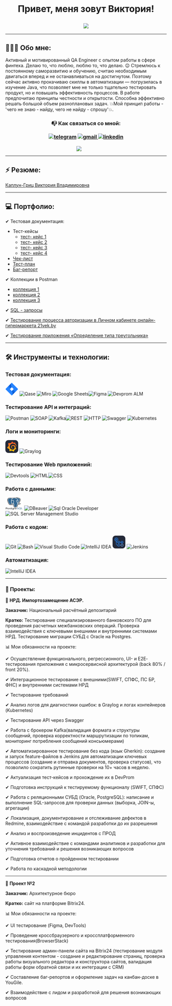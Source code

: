 
# <p align="center"> Привет, меня зовут Виктория! </p>

 <p align="center"> <img loading="lazy" src="https://i2.wp.com/miro.medium.com/0*yBvA5CnEX3Sd4aod.gif" width="400"> </p>

___________________________________________________________________
## 👩🏻‍💻 Обо мне:

Активный и мотивированный QA Engineer с опытом работы в сфере финтеха. Делаю то, что люблю, люблю то, что делаю. 😉 Стремлюсь к постоянному саморазвитию и обучению, считаю необходимым двигаться вперед и не останавливаться на достигнутом. Поэтому сейчас активно прокачиваю скиллы в автоматизации — погрузилась в изучение Java, что позволяет мне не только тщательно тестировать продукт, но и повышать эффективность процессов. В работе предпочитаю принципы честности и открытости. Способна эффективно решать большой объем разноплановых задач. 💥Мой принцип работы - 'чего не знаю - найду, чего не найду - спрошу'💥.
 
 ### <p align="center"> 📭 Как связаться со мной:</p> <p align="center"><a href="https://t.me/Victoryia_Kaplun_Hryts" rel="nofollow"><img src="https://camo.githubusercontent.com/fcbf048deb1f46a9fdfea57f18321f6e641acb024cbe91522b2fb1534803251c/68747470733a2f2f696d672e69636f6e73382e636f6d2f3f73697a653d3531322669643d363333303626666f726d61743d706e67" width="40" height="40" alt="telegram" data-canonical-src="https://img.icons8.com/?size=512&amp;id=63306&amp;format=png" style="max-width: 100%;"></a> <a href="mailto:gric.vika@mail.ru"><img src="https://camo.githubusercontent.com/b726567d3ed8caf80f48ad578fb9cf3647e528bb1900e40b8925e89a44c661bd/68747470733a2f2f696d672e69636f6e73382e636f6d2f3f73697a653d3531322669643d503755496c686270577a5a6d26666f726d61743d706e67" width="40" height="40" alt="gmail" data-canonical-src="https://img.icons8.com/?size=512&amp;id=P7UIlhbpWzZm&amp;format=png" style="max-width: 100%;"> <a href="https://www.linkedin.com/in/victoryia-kaplun-hryts-qa-engineer/" rel="nofollow"><img src="https://camo.githubusercontent.com/78105bdf0d6f21a8c0e495de1434a8afec1f4f7f789bd1813c87e46cf0e43187/68747470733a2f2f696d672e69636f6e73382e636f6d2f3f73697a653d3531322669643d313339333026666f726d61743d706e67" width="40" height="40" alt="linkedin" data-canonical-src="https://img.icons8.com/?size=512&amp;id=13930&amp;format=png" style="max-width: 100%;"></a></p>

 <p align="center"><img align="center" src="https://media.giphy.com/media/v1.Y2lkPTc5MGI3NjExZzM4OG5oZHNka2N2YjNnNDl0ampzbTZlcnQ5dmwzZzdmNWxkeWo0NCZlcD12MV9pbnRlcm5hbF9naWZfYnlfaWQmY3Q9cw/Yw0ANzNmANtzEnYHgZ/source.gif" data-canonical-src="https://media.giphy.com/media/v1.Y2lkPTc5MGI3NjExZzM4OG5oZHNka2N2YjNnNDl0ampzbTZlcnQ5dmwzZzdmNWxkeWo0NCZlcD12MV9pbnRlcm5hbF9naWZfYnlfaWQmY3Q9cw/Yw0ANzNmANtzEnYHgZ/source.gif" style="max-width: 100%; display: inline-block;" data-target="animated-image.originalImage" width="60"></a></p>

_____________________________________________________________________
## ⚡ Резюме:
[Каплун-Гриц Виктория Владимировна](https://drive.google.com/file/d/1IpBU9RBuQf-I5y8cr9mBuSW21xQx8v9I/view?usp=sharing)
_________________________________________________________________________
 ## 💻 Портфолио:
✔ Тестовая документация:
   * Тест-кейсы
     - [тест- кейс 1](https://docs.google.com/spreadsheets/d/1x5IOOwmeDk8_j8h9JNgat-QDlpWBXn4vRY6Bbt46xGI/edit#gid=1321619541)
     - [тест- кейс 2](https://docs.google.com/spreadsheets/d/1tih1Kef4iCzCyp1H8CpmFzoG2e_4z3B80Hja4hNamwM/edit#gid=0)
     - [тест- кейс 3](https://docs.google.com/spreadsheets/d/1tih1Kef4iCzCyp1H8CpmFzoG2e_4z3B80Hja4hNamwM/edit#gid=1058828992)
     - [тест- кейс 4](https://docs.google.com/spreadsheets/d/1JTO_cAKhlOH5nLGSIjRzvg2fMYmBKjnv/edit?usp=sharing&ouid=112681048725283602554&rtpof=true&sd=true)
   * [Чек-лист](https://docs.google.com/spreadsheets/d/1aFjGsPWIRL_vm443BoMXJDhdYQ-vt1-BtCamMvqi1yo/edit?usp=sharing)
   * [Тест-план](https://docs.google.com/document/d/1McHQyBIy573LE-Gf0O4XJcGtJwlPjqX3/edit?usp=sharing&ouid=112681048725283602554&rtpof=true&sd=true)
   * [Баг-репорт](https://docs.google.com/document/d/1UAiQUhMKzCxb-mZ1AO3_QhkQuTm8ROO0u9GUDVI8EX8/edit?tab=t.0)
     
✔  Коллекции в Postman
    
   - [коллекция 1](https://www.postman.com/martian-space-106676/workspace/y-lab/collection/29626994-da7eaa73-eca1-4f4b-85e1-280afc715390?action=share&creator=29626994)
   - [коллекция 2](https://elements.getpostman.com/redirect?entityId=29626994-5381b1aa-c728-46bf-a055-0e4dedd004a5&entityType=collection)
   - [коллекция 3](https://www.postman.com/martian-space-106676/workspace/gorest-co-in/collection/29626994-9217f120-3028-451d-b75d-092da3873f83?action=share&source=copy-link&creator=29626994)

✔  [SQL - запросы ](https://github.com/ViktoryiaKaplunHryts/SQL)
  
✔ [Тестирование процесса авторизации в Личном кабинете онлайн-гипермаркета 21vek.by](https://github.com/ViktoryiaKaplunHryts/21vek.by)

✔ [Тестирование приложения «Определение типа треугольника»](https://docs.google.com/spreadsheets/d/1Bsz3vTAE1T1F7_E13J30-HswfjY5-fnbFyWEnAZ99qQ/edit?usp=sharing)
___________________________________________________________________________________________________________________________________________________
## 🛠 Инструменты и технологии:
### Тестовая документация:
<img src="https://github.com/qajenna/qajenna/raw/main/icons/Jira.png" title="Jira" alt="Jira" width="40" height="40" style="max-width: 100%;"> <img src="https://avatars.githubusercontent.com/u/47823040?v=4" title="Qase" alt="Qase" width="40" height="40" style="max-width: 100%;"> <img src="https://camo.githubusercontent.com/e6988d84e4be34e3411bcd3fb0e1223bcaf8712b03382b79fc89c09e7d308271/68747470733a2f2f77372e706e6777696e672e636f6d2f706e67732f3838352f3632392f706e672d7472616e73706172656e742d6d69726f2d68642d6c6f676f2e706e67" title="Miro" alt="Miro" width="40" height="40" data-canonical-src="https://w7.pngwing.com/pngs/885/629/png-transparent-miro-hd-logo.png" style="max-width: 100%;"> <img src="https://img.icons8.com/?size=48&id=30461&format=png" title="Google Sheets" alt="Google Sheets" width="40" height="40" style="max-width: 100%;"><img src="https://camo.githubusercontent.com/e39dd3b8f4afd6976f4978888b37cdaf52b825afb08eb36c99d92e2e63562553/68747470733a2f2f63646e2e6a7364656c6976722e6e65742f67682f64657669636f6e732f64657669636f6e2f69636f6e732f6669676d612f6669676d612d6f726967696e616c2e737667" title="Figma" alt="Figma" width="40" height="40" data-canonical-src="https://cdn.jsdelivr.net/gh/devicons/devicon/icons/figma/figma-original.svg" style="max-width: 100%;"> <img src="https://avatars.mds.yandex.net/get-lpc/1370085/2ded73f8-43c1-44f6-9571-16a27ce5736a/orig" title="Devprom ALM" alt="Devprom ALM" width="40" height="40" style="max-width: 100%;">


### Тестирование API и интеграций:
<img src="https://user-images.githubusercontent.com/25181517/192109061-e138ca71-337c-4019-8d42-4792fdaa7128.png" title="Postman" alt="Postman" width="40" height="40" style="max-width: 100%; height: auto; max-height: 40px;"> <img src="https://user-images.githubusercontent.com/25181517/192107860-9a9f0894-0e34-4ab3-964d-6297ee4c00e9.png" title="SOAP" alt="SOAP" width="40" height="40" style="max-width: 100%; height: auto; max-height: 40px;"> <img src="https://user-images.githubusercontent.com/25181517/192107004-2d2fff80-d207-4916-8a3e-130fee5ee495.png" title="Kafka" alt="Kafka" width="40" height="40" style="max-width: 100%; height: auto; max-height: 40px;"><img src="https://user-images.githubusercontent.com/25181517/192107858-fe19f043-c502-4009-8c47-476fc89718ad.png" title="REST" alt="REST" width="40" height="40" style="max-width: 100%; height: auto; max-height: 40px;"> <img src="https://user-images.githubusercontent.com/25181517/192107854-765620d7-f909-4953-a6da-36e1ef69eea6.png" title="HTTP" alt="HTTP" width="40" height="40" style="max-width: 100%; height: auto; max-height: 40px;">  <img src="https://user-images.githubusercontent.com/25181517/186711335-a3729606-5a78-4496-9a36-06efcc74f800.png" title="Swagger" alt="Swagger" width="40" height="40" style="max-width: 100%; height: auto; max-height: 40px;"> <img src="https://upload.wikimedia.org/wikipedia/commons/0/00/Kubernetes_%28container_engine%29.png" title="Kubernetes" alt="Kubernetes" width="42" height="42" style="max-width: 100%; height: auto; max-height: 40px;">

### Логи и мониторинги:
<img src="https://raw.githubusercontent.com/tandpfun/skill-icons/main/icons/Grafana-Dark.svg" title="Grafana" alt="Grafana" width="40" height="40" style="max-width: 100%; height: auto; max-height: 40px;"> <img src="https://grayloglabs.gallerycdn.vsassets.io/extensions/grayloglabs/graylog-rules-manager/0.1.3/1701465564271/Microsoft.VisualStudio.Services.Icons.Default" title="Graylog" alt="Graylog" width="40" height="40" style="max-width: 100%; height: auto; max-height: 40px;">

### Тестирование Web приложений:
<img src="https://camo.githubusercontent.com/25f6f3de7ca12c8c300b6f0a7b37c48c1e6176ded2f38d770a9d5e9b9d24fce7/68747470733a2f2f64333377756272666b69306c36382e636c6f756466726f6e742e6e65742f333862356339353361343636373336363638356435356462353564303537633836646231666335342f61306664632f7374617469632f61636165366232346439343033343736363163613930316561303766343763312f6368726f6d652d6465762d6c6f676f2d69636f6e2e706e67" title="Devtools" alt="Devtools" width="40" height="40" data-canonical-src="https://d33wubrfki0l68.cloudfront.net/38b5c953a4667366685d55db55d057c86db1fc54/a0fdc/static/acae6b24d940347661ca901ea07f47c1/chrome-dev-logo-icon.png" style="max-width: 100%;"> <img src="https://user-images.githubusercontent.com/25181517/192158954-f88b5814-d510-4564-b285-dff7d6400dad.png" title="HTML" alt="HTML" width="40" height="40" style="max-width: 100%; height: auto; max-height: 40px;"><img src="https://user-images.githubusercontent.com/25181517/183898674-75a4a1b1-f960-4ea9-abcb-637170a00a75.png" title="CSS" alt="CSS" width="40" height="40" style="max-width: 100%; height: auto; max-height: 40px;"> 

### Работа с данными:
<img src="https://github.com/devicons/devicon/raw/master/icons/postgresql/postgresql-original-wordmark.svg" title="PostgreSQL" alt="PostgreSQL" width="55" height="40" style="max-width: 100%;"> <img src="https://camo.githubusercontent.com/03f76067468da54cbc8400c209edc9b730310cc3556c1bbb7183420fde45ad31/68747470733a2f2f75706c6f61642e77696b696d656469612e6f72672f77696b6970656469612f636f6d6d6f6e732f7468756d622f622f62352f444265617665725f6c6f676f2e7376672f35313270782d444265617665725f6c6f676f2e7376672e706e67" title="DBeaver" alt="DBeaver" width="55" height="45" data-canonical-src="https://upload.wikimedia.org/wikipedia/commons/thumb/b/b5/DBeaver_logo.svg/512px-DBeaver_logo.svg.png" style="max-width: 100%; height: auto; max-height: 40px;"> <img src="https://upload.wikimedia.org/wikipedia/en/thumb/6/68/Oracle_SQL_Developer_logo.svg/640px-Oracle_SQL_Developer_logo.svg.png" title="Sql Oracle Developer" alt="Sql Oracle Developer" width="40" height="40" style="max-width: 100%;"> <img src="https://i.pinimg.com/736x/32/a0/3a/32a03aee0c76419ec5bde950a62883bc.jpg" title="SQL Server Management Studio " alt="SQL Server Management Studio" width="73" height="73" style="max-width: 100%;">

### Работа с кодом:
<img src="https://camo.githubusercontent.com/15166a15835f145259844be455ab5945594a70c48a3090aa83d193bd5e3e9bc5/68747470733a2f2f63646e2e6a7364656c6976722e6e65742f67682f64657669636f6e732f64657669636f6e2f69636f6e732f6769742f6769742d6f726967696e616c2e737667" title="Git" alt="Git" width="40" height="40" data-canonical-src="https://cdn.jsdelivr.net/gh/devicons/devicon/icons/git/git-original.svg" style="max-width: 100%;"> <img src="https://camo.githubusercontent.com/5c044fed6aa08eec970838d36070af4a8309cafe189cad03f34fbac32f7abf08/68747470733a2f2f75706c6f61642e77696b696d656469612e6f72672f77696b6970656469612f636f6d6d6f6e732f7468756d622f342f34622f426173685f4c6f676f5f436f6c6f7265642e7376672f3130323470782d426173685f4c6f676f5f436f6c6f7265642e7376672e706e673f3230313830373233303534333530" title="Bash" alt="Bash" width="40" height="40" data-canonical-src="https://upload.wikimedia.org/wikipedia/commons/thumb/4/4b/Bash_Logo_Colored.svg/1024px-Bash_Logo_Colored.svg.png?20180723054350" style="max-width: 100%;"> <img src="https://user-images.githubusercontent.com/25181517/192108891-d86b6220-e232-423a-bf5f-90903e6887c3.png" title="Visual Studio Code" alt="Visual Studio Code" width="40" height="40" style="max-width: 100%; height: auto; max-height: 40px;"> <img src="https://images.icon-icons.com/3053/PNG/96/intellij_alt_macos_bigsur_icon_190060.png" title="IntelliJ IDEA" alt="IntelliJ IDEA" width="45" height="45" style="max-width: 100%;"> <img src="https://raw.githubusercontent.com/tandpfun/skill-icons/main/icons/GithubActions-Dark.svg" title="Actions" alt="Actions" width="40" height="40" style="max-width: 100%; height: auto; max-height: 40px;"> <img src="https://pic4.zhimg.com/v2-ea44b3ea7548717fa93b48eaebef98e3_r.jpg" title="Jenkins" alt="Jenkins" width="80" height="40" style="max-width: 100%; height: auto; max-height: 40px;">

### Автоматизация:
<img src="https://camo.githubusercontent.com/9b72691f302cb60732aed99a3875c51d749eb9d33f10ac16b3818937160c2e6b/68747470733a2f2f6272616e64736c6f676f732e636f6d2f77702d636f6e74656e742f75706c6f6164732f7468756d62732f6a6176612d6c6f676f2d766563746f722d312e737667" title="IntelliJ IDEA" alt="IntelliJ IDEA" width="70" height="60" style="max-width: 100%;">

_______________________________________________________________________________________________
### 📁 Проекты:
📍 **НРД. Импортозамещение АСЭР.**

**Заказчик:** Национальный расчётный депозитарий

**Кратко:** Тестирование специализированного банковского ПО для проведения расчетных межбанковских операций. Проверка взаимодействия с ключевыми внешними и внутренними системами НРД. Тестирование миграции СУБД с Oracle на Postgres.

📊 Мои обязанности на проекте:

✔ Осуществление функционального, регрессионного, UI- и E2E‐тестирования приложения с микросервисной архитектурой (back 80% / front 20%).

✔ Интеграционное тестирование с внешними(SWIFT, СПФС, ПС БР, ФНС) и внутренними системами НРД

✔ Тестирование требований

✔ Анализ логов для диагностики ошибок: в Graylog и логах контейнеров (Kubernetes)

✔ Тестирование API через Swagger

✔ Работа с брокером Kafka(валидация формата и структуры сообщений, проверка корректности маршрутизации по топикам, мониторинг потребления сообщений консьюмерами)

✔ Автоматизированное тестирование без кода (язык Gherkin): создание и запуск feature-файлов в Jenkins для автоматизации ключевых процессов (создание и отправка документов, проверка статусов), что позволило сократить рутинные проверки на 10+ часов в неделю.

✔ Актуализация тест-кейсов и прохождение их в DevProm

✔ Подготовка инструкций к тестируемому функционалу (SWIFT, СПФС)

✔ Работа с реляционными СУБД (Oracle, PostgreSQL): написание и выполнение SQL-запросов для проверки данных (выборка, JOIN-ы, агрегации)

✔ Локализация, документирование и отслеживание дефектов в Redmine, взаимодействие с командой разработки до их разрешения

✔ Анализ и воспроизведение инцидентов с ПРОД

✔ Активное взаимодействие с командами аналитиков и разработки для уточнения требований и решения возникающих вопросов

✔ Подготовка отчетов о пройденном тестировании

✔ Работа по каскадной методологии

_______________________________________________________________________________________________________________________________________________________________________________

📍 **Проект №2**

**Заказчик:** Архитектурное бюро

**Кратко:** сайт на платформе Bitrix24.

📊 Мои обязанности на проекте:

✔ UI тестирование (Figma, DevTools)

✔ Проведение кроссбраузерного и кроссплатформенного тестирования(BrowserStack)

✔ Тестирование админ-панели сайта на Bitrix24 (тестирование модуля управления контентом - создание и редактирование страниц, проверка работы визуального редактора и конструктора сайтов, валидация работы форм обратной связи и их интеграции с CRM)

✔ Составление баг-репортов и оформление задач на канбан-доске в YouGile.

✔ Взаимодействие с лидом и разработкой для решения возникающих вопросов

